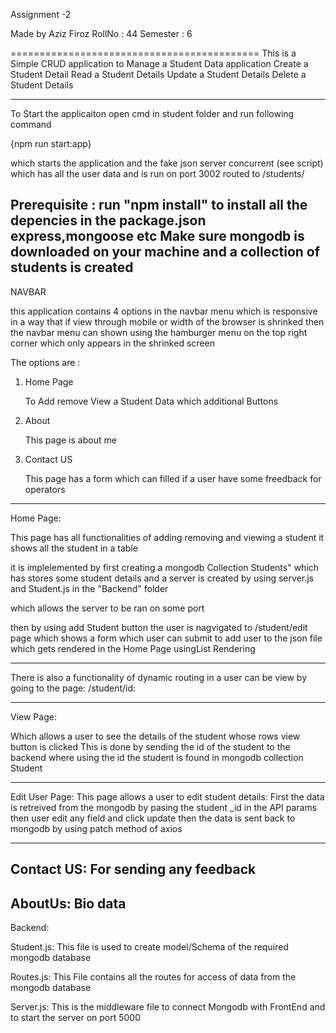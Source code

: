 Assignment -2

Made by Aziz  Firoz
RollNo : 44
Semester : 6


===========================================
This is a Simple CRUD application to Manage a Student Data application 
Create a Student Detail
Read a Student Details 
Update a Student Details
Delete a Student Details

----------------------------------------------------------------------------------
To Start the applicaiton open cmd in student folder and run following command

{npm run start:app}

which starts the application and the fake json server concurrent (see script)
which has all the user data and is run on port 3002
routed to /students/

Prerequisite : 
run "npm install" to install all the depencies in the package.json express,mongoose etc
Make sure mongodb is downloaded on your machine and a collection of students is created
-------------------------------------------------------------------------------
NAVBAR

this application contains 4 options in the navbar menu
which is responsive in a way that if view through mobile
or width of the browser is shrinked then the navbar menu can shown 
using the hamburger menu on the top right corner which only 
appears in the shrinked screen

The options are : 

1. Home Page

    To Add remove View a Student Data which additional Buttons

2. About

    This page is about me

3. Contact US 

    This page has a form which can filled if a user have some freedback
    for operators

----------------------------------------------------------------------------
Home Page:

This page has all functionalities of adding removing and viewing a student
it shows all the student in a table

it is implelemented by first creating a mongodb Collection Students"
which has stores some student details
and a server is created by using server.js and Student.js in the "Backend" folder



which allows the server to be ran on some port 

then by using add Student button 
the user is nagvigated to /student/edit page which shows a form which user can submit to
add user to the json file which gets rendered in the Home Page usingList Rendering

----------------------------------------------------------------------------------------
There is also a functionality of dynamic routing in a user can be view by going to the page: 
/student/id:

--------------------------------------------------------------------------------------------
View Page:

Which allows a user to see the details of the student whose rows view button is clicked
This is done by sending the id of the student to the backend where using the id the student 
is found in mongodb collection Student

----------------------------------------------------------------------------------------------
Edit User Page:
This page allows a user to edit student details:
First the data is retreived from the mongodb by pasing the student _id in the API params
then user edit any field and click update then the data is sent back to mongodb by using patch method of axios

--------------------------------------------------------------------------------------------------
Contact US:
For sending any feedback
----------------------------------------------------------------------------------------------
AboutUs: 
Bio data
-------------------------------------------------------------------------------------------
Backend: 

Student.js: This file is used to create model/Schema of the required mongodb database

Routes.js: This File contains all the routes for access of data from the mongodb database

Server.js: This is the middleware file to connect Mongodb with FrontEnd and to start the server on port 5000
